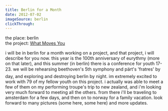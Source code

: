 ```yaml
---
title: Berlin for a Month
date: 2012-07-02
imageSource: berlin
clickThrough: 
---
```


the place: berlin  
the project: [What Moves You](http://whatmovesyou.de)

i will be in berlin for a month working on a project, and that project, i will describe for you now. this year is the 100th anniversary of eurythmy (more on that later), and this summer (in berlin) there is a conference for youth 17-23. we will be rehearsing beethoven's 5th symphony and pärt's 'fratres' by day, and exploring and destroying berlin by night. im extremely excited to work with 79 of my fellow youth on this project. i actually was able to meet a few of them on my performing troupe's trip to new zealand, and i'm looking very much forward to meeting all the others. from there i'll be traveling to amsterdam for a few days, and then on to norway for a family vacation. look forward to many pictures (some here, some here) and more updates.